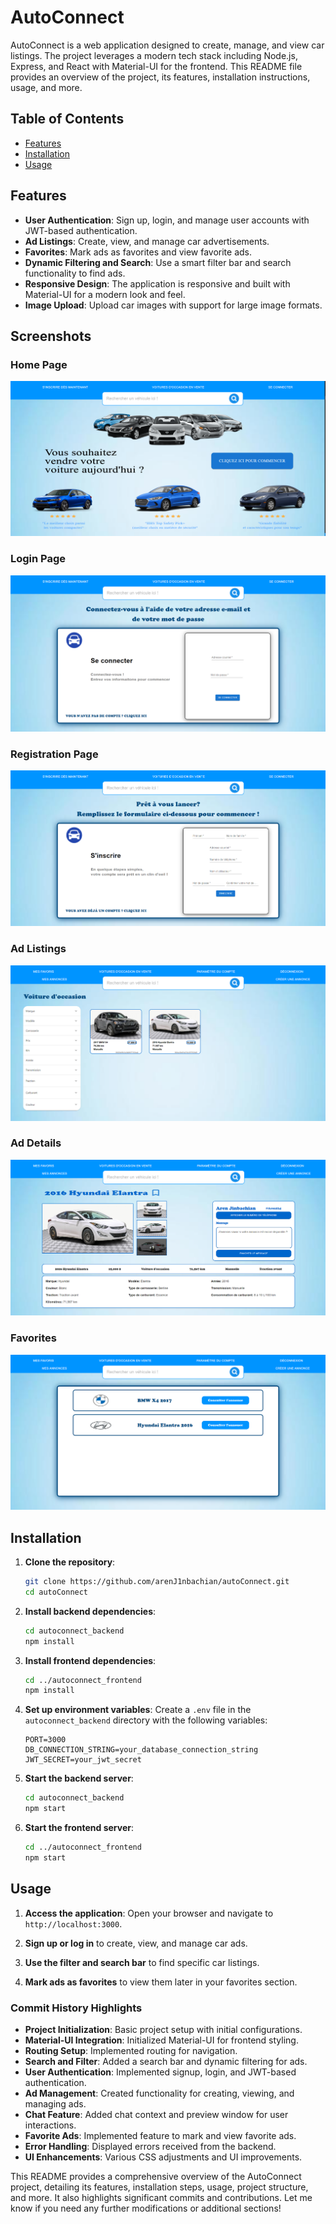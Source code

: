 # AutoConnect

AutoConnect is a web application designed to create, manage, and view car listings. The project leverages a modern tech stack including Node.js, Express, and React with Material-UI for the frontend. This README file provides an overview of the project, its features, installation instructions, usage, and more.

## Table of Contents

- [Features](#features)
- [Installation](#installation)
- [Usage](#usage)

## Features

- **User Authentication**: Sign up, login, and manage user accounts with JWT-based authentication.
- **Ad Listings**: Create, view, and manage car advertisements.
- **Favorites**: Mark ads as favorites and view favorite ads.
- **Dynamic Filtering and Search**: Use a smart filter bar and search functionality to find ads.
- **Responsive Design**: The application is responsive and built with Material-UI for a modern look and feel.
- **Image Upload**: Upload car images with support for large image formats.

## Screenshots

### Home Page

![Home Page](./webImages/home.PNG)

### Login Page

![Login Page](./webImages/login.PNG)

### Registration Page

![Registration Page](./webImages/register.PNG)

### Ad Listings

![Ad Listings](./webImages/listings.PNG)

### Ad Details

![Ad Details](./webImages/details.PNG)

### Favorites

![Favorites](./webImages/favorites.PNG)

## Installation

1. **Clone the repository**:

   ```sh
   git clone https://github.com/arenJ1nbachian/autoConnect.git
   cd autoConnect
   ```

2. **Install backend dependencies**:

   ```sh
   cd autoconnect_backend
   npm install
   ```

3. **Install frontend dependencies**:

   ```sh
   cd ../autoconnect_frontend
   npm install
   ```

4. **Set up environment variables**:
   Create a `.env` file in the `autoconnect_backend` directory with the following variables:

   ```env
   PORT=3000
   DB_CONNECTION_STRING=your_database_connection_string
   JWT_SECRET=your_jwt_secret
   ```

5. **Start the backend server**:

   ```sh
   cd autoconnect_backend
   npm start
   ```

6. **Start the frontend server**:
   ```sh
   cd ../autoconnect_frontend
   npm start
   ```

## Usage

1. **Access the application**:
   Open your browser and navigate to `http://localhost:3000`.

2. **Sign up or log in** to create, view, and manage car ads.

3. **Use the filter and search bar** to find specific car listings.

4. **Mark ads as favorites** to view them later in your favorites section.

### Commit History Highlights

- **Project Initialization**: Basic project setup with initial configurations.
- **Material-UI Integration**: Initialized Material-UI for frontend styling.
- **Routing Setup**: Implemented routing for navigation.
- **Search and Filter**: Added a search bar and dynamic filtering for ads.
- **User Authentication**: Implemented signup, login, and JWT-based authentication.
- **Ad Management**: Created functionality for creating, viewing, and managing ads.
- **Chat Feature**: Added chat context and preview window for user interactions.
- **Favorite Ads**: Implemented feature to mark and view favorite ads.
- **Error Handling**: Displayed errors received from the backend.
- **UI Enhancements**: Various CSS adjustments and UI improvements.

This README provides a comprehensive overview of the AutoConnect project, detailing its features, installation steps, usage, project structure, and more. It also highlights significant commits and contributions. Let me know if you need any further modifications or additional sections!
